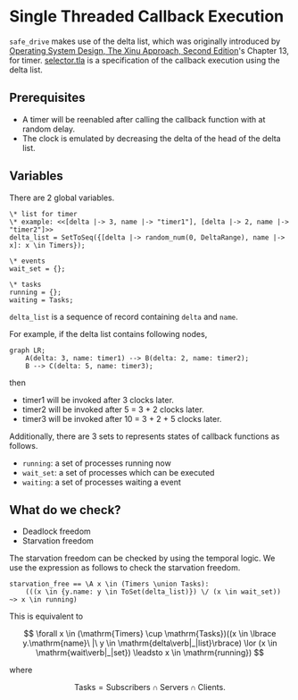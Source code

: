 # Single Threaded Callback Execution

`safe_drive` makes use of the delta list, which was originally introduced by [Operating System Design, The Xinu Approach, Second Edition](https://xinu.cs.purdue.edu/)'s Chapter 13, for timer.
[selector.tla](./selector.tla) is a specification of the callback execution using the delta list.

## Prerequisites

- A timer will be reenabled after calling the callback function with at random delay.
- The clock is emulated by decreasing the delta of the head of the delta list.

## Variables

There are 2 global variables.

```tla+
\* list for timer
\* example: <<[delta |-> 3, name |-> "timer1"], [delta |-> 2, name |-> "timer2"]>>
delta_list = SetToSeq({[delta |-> random_num(0, DeltaRange), name |-> x]: x \in Timers});

\* events
wait_set = {};

\* tasks
running = {};
waiting = Tasks;
```

`delta_list` is a sequence of record containing `delta` and `name`.

For example, if the delta list contains following nodes,

```mermaid
graph LR;
    A(delta: 3, name: timer1) --> B(delta: 2, name: timer2);
    B --> C(delta: 5, name: timer3);
```
then

- timer1 will be invoked after 3 clocks later.
- timer2 will be invoked after 5 = 3 + 2 clocks later.
- timer3 will be invoked after 10 = 3 + 2 + 5 clocks later.

Additionally, there are 3 sets to represents states of callback functions as follows.

- `running`: a set of processes running now
- `wait_set`: a set of processes which can be executed
- `waiting`: a set of processes waiting a event


## What do we check?

- Deadlock freedom
- Starvation freedom

The starvation freedom can be checked by using the temporal logic.
We use the expression as follows to check the starvation freedom.

```tla+
starvation_free == \A x \in (Timers \union Tasks):
    (((x \in {y.name: y \in ToSet(delta_list)}) \/ (x \in wait_set)) ~> x \in running)
```

This is equivalent to

$$
\forall x \in (\mathrm{Timers} \cup \mathrm{Tasks})((x \in \lbrace y.\mathrm{name}\ |\ y \in \mathrm{delta\verb|_|list}\rbrace) \lor (x \in \mathrm{wait\verb|_|set}) \leadsto x \in \mathrm{running})
$$

where

$$
\mathrm{Tasks} = \mathrm{Subscribers} \cap \mathrm{Servers} \cap \mathrm{Clients}.
$$

